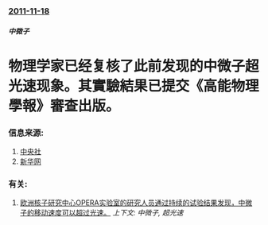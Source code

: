 ### [2011-11-18](/zh/news/2011/11/18/index.md)

##### 中微子
# 物理学家已经复核了此前发现的中微子超光速现象。其實驗結果已提交《高能物理學報》審查出版。




### 信息来源:

1. [中央社](https://web.archive.org/web/20160304110848/http://www2.cna.com.tw/ShowNews/Detail.aspx?pNewsID=201111190007&pType0=aIT&pTypeSel=0)
2. [新华网](http://news.xinhuanet.com/world/2011-11/20/c_122308256.htm)

### 有关:

1. [欧洲核子研究中心OPERA实验室的研究人员通过持续的试验结果发现，中微子的移动速度可以超过光速。](/zh/news/2011/09/23/欧洲核子研究中心OPERA实验室的研究人员通过持续的试验结果发现-中微子的移动速度可以超过光速.md) _上下文: 中微子, 超光速_
